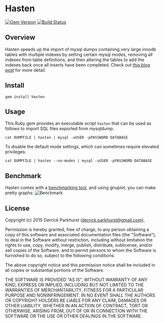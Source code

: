 Hasten
===============
[![Gem Version](https://badge.fury.io/rb/hasten.svg)](http://badge.fury.io/rb/hasten)
[![Build Status](https://travis-ci.org/thirtysixthspan/hasten.svg?branch=master)](https://travis-ci.org/thirtysixthspan/hasten)

Overview
--------

Hasten speeds up the import of mysql dumps containing very large innodb tables with multiple indexes by setting certain mysql modes, removing all indexes from table definitions, and then altering the tables to add the indexes back once all inserts have been completed. Check out [this blog post](http://thirtysixthspan.com/posts/hasten-the-import-of-large-tables-into-mysql) for more detail.

Install
-------
```
gem install hasten
```

Usage
-----
This Ruby gem provides an executable script `hasten` that can be used as follows to import SQL files exported from mysqldump.
```
cat DUMPFILE | hasten | mysql -uUSER -pPASSWORD DATABASE
```

To disable the default mode settings, which can sometimes require elevated privileges:
```
cat DUMPFILE | hasten --no-modes | mysql -uUSER -pPASSWORD DATABASE
```


Benchmark
---------
Hasten comes with a [benchmarking tool](https://github.com/thirtysixthspan/hasten/blob/master/test/benchmark.rb), and using gnuplot, you can make pretty graphs:
![Benchmark](https://github.com/thirtysixthspan/hasten/blob/master/test/benchmark.png)


License
-------
Copyright (c) 2015
Derrick Parkhurst (derrick.parkhurst@gmail.com),

Permission is hereby granted, free of charge, to any person obtaining a copy
of this software and associated documentation files (the "Software"), to deal
in the Software without restriction, including without limitation the rights
to use, copy, modify, merge, publish, distribute, sublicense, and/or sell
copies of the Software, and to permit persons to whom the Software is
furnished to do so, subject to the following conditions:

The above copyright notice and this permission notice shall be included in
all copies or substantial portions of the Software.

THE SOFTWARE IS PROVIDED "AS IS", WITHOUT WARRANTY OF ANY KIND, EXPRESS OR
IMPLIED, INCLUDING BUT NOT LIMITED TO THE WARRANTIES OF MERCHANTABILITY,
FITNESS FOR A PARTICULAR PURPOSE AND NONINFRINGEMENT. IN NO EVENT SHALL THE
AUTHORS OR COPYRIGHT HOLDERS BE LIABLE FOR ANY CLAIM, DAMAGES OR OTHER
LIABILITY, WHETHER IN AN ACTION OF CONTRACT, TORT OR OTHERWISE, ARISING FROM,
OUT OF OR IN CONNECTION WITH THE SOFTWARE OR THE USE OR OTHER DEALINGS IN
THE SOFTWARE.

